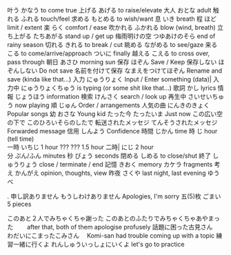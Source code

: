 叶う 		かなう			to come true
上げる		あげる			to raise/elevate
大人		おとな			adult
触れる		ふれる			touch/feel
求める		もとめる			to wish/want
息		いき			breath
程		ほど			limit / extent
楽		らく			comfort / ease
吹かれる		ふかれる			blow (wind, breath)
立ち上がる 	たちあがる			stand up / get up
梅雨明けの空	つゆあけのそら		end of rainy season
切れる		きれる			to break / cut
眺める		ながめる			to see/gaze
来る		こる			to come/arrive/approach
ついに					finally
越える		こえる			to cross over, pass through
朝日		あさひ			morning sun
保存		ほぞん			Save / Keep
保存しない	ほぞんしない		Do not save
名前を付けて保存	なまえをつけてほぞん		Rename and save (kinda like that...)
入力		にゅうりょく			Input / Enter something (data)|
入力中		にゅうりょくちゅう		is typing (or some shit like that...)
歌詞		かし			lyrics
情報		じょうほう			information
検索		けんさく			search / look up
再生中		さいせいちゅう		now playing
順		じゅん			Order / arrangements
人気の曲		にんきのきょく		Popular songs
幼		おさな			Young kid
たった今		たったいま			Just now
この広い空の下で	このひろいそらのしたで	
転送されたメッセジ	てんそうされたメッセジ		Forwarded message
信用		しんよう			Confidence
時間		じかん			time
時		じ	 		hour (tell time)	
一時		いちじ 			1 hour
??? 		???			1.5 hour 
二時|		にじ 			2 hour	
分		ぷん/ふん			minutes
秒		びょう 			seconds 
閉める	 	しめる			to close/shut
終了		しゅうりょう			close / terminate / end
記憶		きおく			memory
		カケラ			fragments
考え		かんがえ			opinion, thoughts, view
昨夜		さくや			last night, last evening
		ゆうべ



.
申し訳ありません  	もうしわけありません  	Apologies, I'm sorry 
五(5)枚  		ごまい  		5 pieces



このあと２人でみちゃくちゃ謝った		このあとのふたりでみちゃくちゃあやまった　　	after that, both of them apologise profusely
話題に困った古見さん　　　　　　	わだいにこまったこみさん　		Komi-san had trouble coming up with a topic
練習一緒に行くよ			れんしゅういっしょにいくよ		let's go to practice